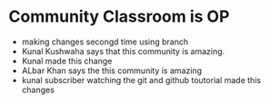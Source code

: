 # Community Classroom is OP

- making changes secongd time using branch 
- Kunal Kushwaha says that this community is amazing.
- Kunal made this change
- ALbar Khan says the this community is amazing
- kunal subscriber watching the git and github toutorial made this changes
